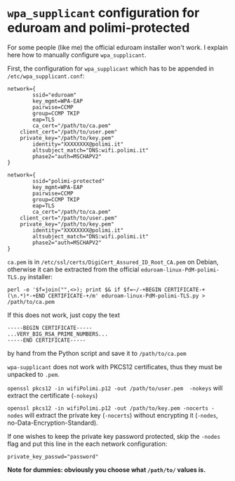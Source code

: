 # `wpa_supplicant` configuration for eduroam and polimi-protected

For some people (like me) the official eduroam installer won't work. I explain here how to manually configure `wpa_supplicant`.

First, the configuration for `wpa_supplicant` which has to be appended in `/etc/wpa_supplicant.conf`:

```
network={
        ssid="eduroam"
        key_mgmt=WPA-EAP
        pairwise=CCMP
        group=CCMP TKIP
        eap=TLS
        ca_cert="/path/to/ca.pem"
	client_cert="/path/to/user.pem"
	private_key="/path/to/key.pem"
        identity="XXXXXXXX@polimi.it"
        altsubject_match="DNS:wifi.polimi.it"
        phase2="auth=MSCHAPV2"
}

network={
        ssid="polimi-protected"
        key_mgmt=WPA-EAP
        pairwise=CCMP
        group=CCMP TKIP
        eap=TLS
        ca_cert="/path/to/ca.pem"
	client_cert="/path/to/user.pem"
	private_key="/path/to/key.pem"
        identity="XXXXXXXX@polimi.it"
        altsubject_match="DNS:wifi.polimi.it"
        phase2="auth=MSCHAPV2"
}
```

`ca.pem` is in `/etc/ssl/certs/DigiCert_Assured_ID_Root_CA.pem` on Debian, otherwise it can be extracted from the  official `eduroam-linux-PdM-polimi-TLS.py` installer: 

```perl -e '$f=join("",<>); print $& if $f=~/-+BEGIN CERTIFICATE-+(\n.*)*-+END CERTIFICATE-+/m' eduroam-linux-PdM-polimi-TLS.py > /path/to/ca.pem```

If this does not work, just copy the text 

```
-----BEGIN CERTIFICATE-----
...VERY_BIG_RSA_PRIME_NUMBERS...
-----END CERTIFICATE-----
```

by hand from the Python script and save it to `/path/to/ca.pem`

`wpa-supplicant` does not work with PKCS12 certificates, thus they must be unpacked to `.pem`.

`openssl pkcs12 -in wifiPolimi.p12 -out /path/to/user.pem  -nokeys` will extract the certificate (`-nokeys`) 

`openssl pkcs12 -in wifiPolimi.p12 -out /path/to/key.pem -nocerts -nodes` will extract the private key (`-nocerts`) without encrypting it (`-nodes`, no-Data-Encryption-Standard).

If one wishes to keep the private key password protected, skip the `-nodes` flag and put this line in the each network configuration:

```private_key_passwd="password"```

**Note for dummies: obviously you choose what ```/path/to/``` values is.**
